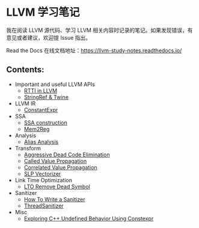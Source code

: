 # LLVM 学习笔记

我在阅读 LLVM 源代码、学习 LLVM 相关内容时记录的笔记。如果发现错误，有意见或者建议，欢迎提 Issue 指出。

Read the Docs 在线文档地址：https://llvm-study-notes.readthedocs.io/

## Contents:

- Important and useful LLVM APIs
  - [RTTI in LLVM](https://llvm-study-notes.readthedocs.io/en/latest/important-and-useful-llvm-apis/RTTI-in-LLVM.html)
  - [StringRef & Twine](https://llvm-study-notes.readthedocs.io/en/latest/important-and-useful-llvm-apis/StringRef-and-Twine.html)
- LLVM IR
  - [ConstantExpr](https://llvm-study-notes.readthedocs.io/en/latest/llvm-ir/ConstantExpr.html)
- SSA
  - [SSA construction](https://llvm-study-notes.readthedocs.io/en/latest/ssa/SSA-Construction.html)
  - [Mem2Reg](https://llvm-study-notes.readthedocs.io/en/latest/ssa/Mem2Reg.html)
- Analysis
  - [Alias Analysis](https://llvm-study-notes.readthedocs.io/en/latest/analysis/alias-analysis/index.html)
- Transform
  - [Aggressive Dead Code Elimination](https://llvm-study-notes.readthedocs.io/en/latest/transform/aggressive-dead-code-elimination/index.html)
  - [Called Value Propagation](https://llvm-study-notes.readthedocs.io/en/latest/transform/called-value-propagation/index.html)
  - [Correlated Value Propagation](https://llvm-study-notes.readthedocs.io/en/latest/transform/correlated-value-propagation/index.html)
  - [SLP Vectorizer](https://llvm-study-notes.readthedocs.io/en/latest/transform/slp-vectorizer/index.html)
- Link Time Optimization
  - [LTO Remove Dead Symbol](https://llvm-study-notes.readthedocs.io/en/latest/lto/RemoveDeadSymbol.html)
- Sanitizer
  - [How To Write a Sanitizer](https://llvm-study-notes.readthedocs.io/en/latest/sanitizer/writing-a-sanitizer/index.html)
  - [ThreadSanitizer](https://llvm-study-notes.readthedocs.io/en/latest/sanitizer/tsan/index.html)
- Misc
  - [Exploring C++ Undefined Behavior Using Constexpr](https://llvm-study-notes.readthedocs.io/en/latest/misc/UB_Constexpr.html)
